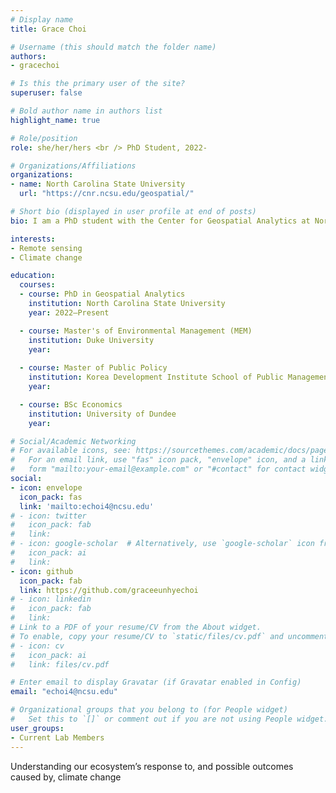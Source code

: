 ```yaml
---
# Display name
title: Grace Choi

# Username (this should match the folder name)
authors:
- gracechoi

# Is this the primary user of the site?
superuser: false

# Bold author name in authors list
highlight_name: true

# Role/position
role: she/her/hers <br /> PhD Student, 2022-

# Organizations/Affiliations
organizations:
- name: North Carolina State University
  url: "https://cnr.ncsu.edu/geospatial/"

# Short bio (displayed in user profile at end of posts)
bio: I am a PhD student with the Center for Geospatial Analytics at North Carolina State University.

interests:
- Remote sensing
- Climate change

education:
  courses:
  - course: PhD in Geospatial Analytics
    institution: North Carolina State University
    year: 2022–Present

  - course: Master's of Environmental Management (MEM)
    institution: Duke University
    year:
    
  - course: Master of Public Policy
    institution: Korea Development Institute School of Public Management
    year:

  - course: BSc Economics
    institution: University of Dundee
    year: 

# Social/Academic Networking
# For available icons, see: https://sourcethemes.com/academic/docs/page-builder/#icons
#   For an email link, use "fas" icon pack, "envelope" icon, and a link in the
#   form "mailto:your-email@example.com" or "#contact" for contact widget.
social:
- icon: envelope
  icon_pack: fas
  link: 'mailto:echoi4@ncsu.edu'
# - icon: twitter
#   icon_pack: fab
#   link: 
# - icon: google-scholar  # Alternatively, use `google-scholar` icon from `ai` icon pack
#   icon_pack: ai
#   link: 
- icon: github
  icon_pack: fab
  link: https://github.com/graceeunhyechoi
# - icon: linkedin
#   icon_pack: fab
#   link: 
# Link to a PDF of your resume/CV from the About widget.
# To enable, copy your resume/CV to `static/files/cv.pdf` and uncomment the lines below.
# - icon: cv
#   icon_pack: ai
#   link: files/cv.pdf

# Enter email to display Gravatar (if Gravatar enabled in Config)
email: "echoi4@ncsu.edu"

# Organizational groups that you belong to (for People widget)
#   Set this to `[]` or comment out if you are not using People widget.
user_groups:
- Current Lab Members
---
```


Understanding our ecosystem’s response to, and possible outcomes caused by, climate change

